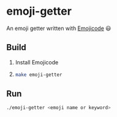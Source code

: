 # emoji-getter
An emoji getter written with [Emojicode] :smiley:

## Build

1. Install Emojicode
2. ```bash
   make emoji-getter
   ```
   
## Run

```bash
./emoji-getter <emoji name or keyword>
```

[Emojicode]: https://www.emojicode.org/
